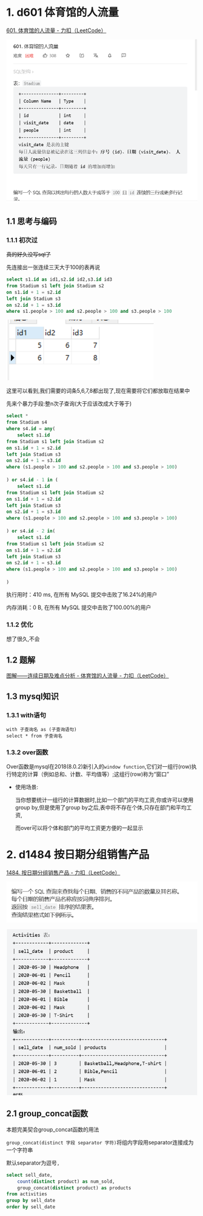 # 1. d601 体育馆的人流量

[601. 体育馆的人流量 - 力扣（LeetCode）](https://leetcode.cn/problems/human-traffic-of-stadium/)

![image-20230427151041537](../pics/s/image-20230427151041537.png)

## 1.1 思考与编码

### 1.1.1 初次过

~~真的好久没写sql了~~

先连接出一张连续三天大于100的表再说

```sql
select s1.id as id1,s2.id id2,s3.id id3
from Stadium s1 left join Stadium s2
on s1.id + 1 = s2.id
left join Stadium s3 
on s2.id + 1 = s3.id
where s1.people > 100 and s2.people > 100 and s3.people > 100
```

![image-20230427152707012](../pics/s/image-20230427152707012.png)

这里可以看到,我们需要的词条5,6,7,8都出现了,现在需要将它们都放取在结果中

先来个暴力手段:整n次子查询(大于应该改成大于等于)

```sql
select * 
from Stadium s4
where s4.id = any(
	select s1.id
from Stadium s1 left join Stadium s2
on s1.id + 1 = s2.id
left join Stadium s3 
on s2.id + 1 = s3.id
where (s1.people > 100 and s2.people > 100 and s3.people > 100)

) or s4.id - 1 in (
	select s1.id
from Stadium s1 left join Stadium s2
on s1.id + 1 = s2.id
left join Stadium s3 
on s2.id + 1 = s3.id
where (s1.people > 100 and s2.people > 100 and s3.people > 100)

) or s4.id - 2 in(
	select s1.id
from Stadium s1 left join Stadium s2
on s1.id + 1 = s2.id
left join Stadium s3 
on s2.id + 1 = s3.id
where (s1.people > 100 and s2.people > 100 and s3.people > 100)

)
```

执行用时：410 ms, 在所有 MySQL 提交中击败了16.24%的用户

内存消耗：0 B, 在所有 MySQL 提交中击败了100.00%的用户

### 1.1.2 优化

想了很久,不会

## 1.2 题解

[图解——连续日期及难点分析 - 体育馆的人流量 - 力扣（LeetCode）](https://leetcode.cn/problems/human-traffic-of-stadium/solution/tu-jie-lian-xu-ri-qi-ji-nan-dian-fen-xi-xnj58/)

## 1.3 mysql知识

### 1.3.1 with语句

```mysql
with 子查询名 as (子查询语句)
select * from 子查询名
```

### 1.3.2 over函数

Over函数是mysql在2018(8.0.2)新引入的`window function`,它们对一组行(row)执行特定的计算（例如总和、计数、平均值等）;这组行(row)称为“窗口”

* 使用场景:

  当你想要统计一组行的计算数据时,比如一个部门的平均工资,你或许可以使用group by,但是使用了group by之后,表中将不存在个体,只存在部门和平均工资,

  而over可以将个体和部门的平均工资更方便的一起显示

# 2. d1484 按日期分组销售产品

[1484. 按日期分组销售产品 - 力扣（LeetCode）](https://leetcode.cn/problems/group-sold-products-by-the-date/)

![image-20230503220504839](../pics/数据库/image-20230503220504839.png)

![image-20230503220510173](../pics/数据库/image-20230503220510173.png)

## 2.1 group_concat函数

本题完美契合group_concat函数的用法

`group_concat(distinct 字段 separator 字符)`将组内字段用separator连接成为一个字符串

默认separator为逗号`,`

```sql
select sell_date,
	count(distinct product) as num_sold,
	group_concat(distinct product) as products
from activities
group by sell_date
order by sell_date
```

